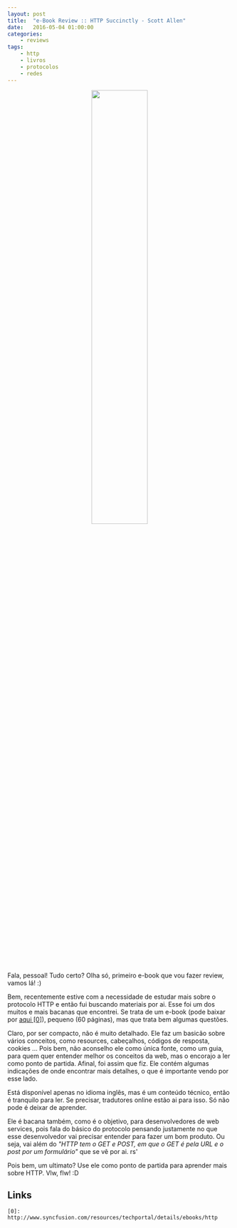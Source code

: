 ```yaml
---
layout: post
title:  "e-Book Review :: HTTP Succinctly - Scott Allen"
date:   2016-05-04 01:00:00
categories:
    - reviews
tags:
    - http
    - livros
    - protocolos
    - redes
---
```


<div style="text-align: center;">
	<img src="{{ site.baseurl }}images/posts/2016/19.png" style="width:50%;" />
</div>
<br />

Fala, pessoal! Tudo certo? Olha só, primeiro e-book que vou fazer review, vamos lá! :)

Bem, recentemente estive com a necessidade de estudar mais sobre o protocolo HTTP e então fui buscando materiais por ai. Esse foi um dos muitos e mais bacanas que encontrei. Se trata de um e-book (pode baixar por [aqui \[0\]][0]), pequeno (60 páginas), mas que trata bem algumas questões.

Claro, por ser compacto, não é muito detalhado. Ele faz um basicão sobre vários conceitos, como resources, cabeçalhos, códigos de resposta, cookies ... Pois bem, não aconselho ele como única fonte, como um guia, para quem quer entender melhor os conceitos da web, mas o encorajo a ler como ponto de partida. Afinal, foi assim que fiz. Ele contém algumas indicações de onde encontrar mais detalhes, o que é importante vendo por esse lado.

Está disponível apenas no idioma inglês, mas é um conteúdo técnico, então é tranquilo para ler. Se precisar, tradutores online estão ai para isso. Só não pode é deixar de aprender.

Ele é bacana também, como é o objetivo, para desenvolvedores de web services, pois fala do básico do protocolo pensando justamente no que esse desenvolvedor vai precisar entender para fazer um bom produto. Ou seja, vai além do *"HTTP tem o GET e POST, em que o GET é pela URL e o post por um formulário"* que se vê por ai. rs'

Pois bem, um ultimato? Use ele como ponto de partida para aprender mais sobre HTTP. Vlw, flw! :D

## Links

~~~
[0]: http://www.syncfusion.com/resources/techportal/details/ebooks/http
~~~

[0]: http://www.syncfusion.com/resources/techportal/details/ebooks/http
